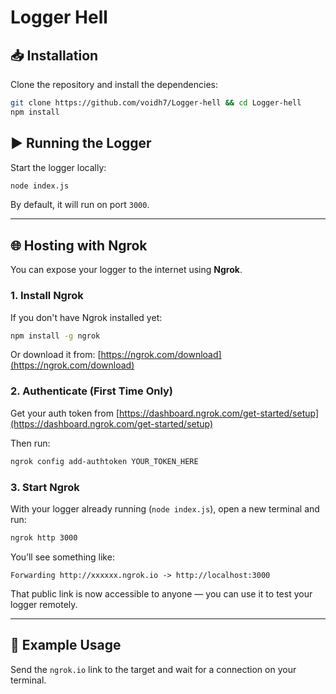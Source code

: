 # Logger Hell

## 📥 Installation

Clone the repository and install the dependencies:

```bash
git clone https://github.com/voidh7/Logger-hell && cd Logger-hell
npm install
```

## ▶️ Running the Logger

Start the logger locally:

```bash
node index.js
```

By default, it will run on port `3000`.

---

## 🌐 Hosting with Ngrok

You can expose your logger to the internet using **Ngrok**.

### 1. Install Ngrok

If you don't have Ngrok installed yet:

```bash
npm install -g ngrok
```

Or download it from: [https://ngrok.com/download](https://ngrok.com/download)

### 2. Authenticate (First Time Only)

Get your auth token from [https://dashboard.ngrok.com/get-started/setup](https://dashboard.ngrok.com/get-started/setup)

Then run:

```bash
ngrok config add-authtoken YOUR_TOKEN_HERE
```

### 3. Start Ngrok

With your logger already running (`node index.js`), open a new terminal and run:

```bash
ngrok http 3000
```

You’ll see something like:

```
Forwarding http://xxxxxx.ngrok.io -> http://localhost:3000
```

That public link is now accessible to anyone — you can use it to test your logger remotely.

---

## 📌 Example Usage

Send the `ngrok.io` link to the target and wait for a connection on your terminal.
